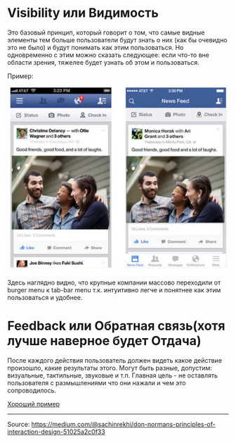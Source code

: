 # **Visibility** или Видимость

Это базовый принцип, который говорит о том, что самые видные элементы тем больше пользователи будут знать о них (как бы очевидно это не было) и будут понимать как этим пользоваться. Но одновременно с этим можно сказать следующее: если что-то вне области зрения, тяжелее будет узнать об этом и пользоваться. 

Пример: 

![Image alt](https://raw.githubusercontent.com/DanisSharafiev/MLCourse/refs/heads/main/Images/randomsiteexample.png)

Здесь наглядно видно, что крупные компании массово переходили от burger menu к tab-bar menu т.к. интуитивно легче и понятнее как этим пользоваться и удобнее.

# Feedback или Обратная связь(хотя лучше наверное будет Отдача)

После каждого действия пользователь должен видеть какое действие произошло, какие результаты этого. Могут быть разные, допустим: визуальные, тактильные, звуковые и т.п. Главная цель - не оставлять пользователя с размышлениями что они нажали и чем это сопроводилось.

[Хороший пример](https://www.youtube.com/watch?v=Q8TXgCzxEnw&embeds_widget_referrer=https%3A%2F%2Fmedium.com%2F&embeds_referring_euri=https%3A%2F%2Fcdn.embedly.com%2F&embeds_referring_origin=https%3A%2F%2Fcdn.embedly.com&source_ve_path=OTY3MTQ)




---
Source:
https://medium.com/@sachinrekhi/don-normans-principles-of-interaction-design-51025a2c0f33